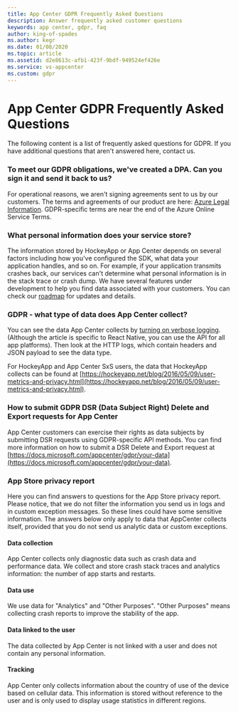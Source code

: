 ```yaml
---
title: App Center GDPR Frequently Asked Questions
description: Answer frequently asked customer questions
keywords: app center, gdpr, faq
author: king-of-spades
ms.author: kegr
ms.date: 01/08/2020
ms.topic: article
ms.assetid: d2e8613c-afb1-423f-9bdf-949524ef426e
ms.service: vs-appcenter
ms.custom: gdpr
---
```

# App Center GDPR Frequently Asked Questions
The following content is a list of frequently asked questions for GDPR. If you have additional questions that aren't answered here, contact us.  

### To meet our GDPR obligations, we've created a DPA. Can you sign it and send it back to us?
For operational reasons, we aren't signing agreements sent to us by our customers. The terms and agreements of our product are here: [Azure Legal Information](https://azure.microsoft.com/support/legal/). GDPR-specific terms are near the end of the Azure Online Service Terms.

### What personal information does your service store?
The information stored by HockeyApp or App Center depends on several factors including how you've configured the SDK, what data your application handles, and so on. For example, if your application transmits crashes back, our services can't determine what personal information is in the stack trace or crash dump. We have several features under development to help you find data associated with your customers. You can check our [roadmap](https://docs.microsoft.com/appcenter/general/roadmap) for updates and details.

### GDPR - what type of data does App Center collect? 
You can see the data App Center collects by [turning on verbose logging](https://docs.microsoft.com/appcenter/sdk/other-apis/react-native#adjust-the-log-level). (Although the article is specific to React Native, you can use the API for all app platforms). Then look at the HTTP logs, which contain headers and JSON payload to see the data type. 

For HockeyApp and App Center SxS users, the data that HockeyApp collects can be found at [https://hockeyapp.net/blog/2016/05/09/user-metrics-and-privacy.html](https://hockeyapp.net/blog/2016/05/09/user-metrics-and-privacy.html).

### How to submit GDPR DSR (Data Subject Right) Delete and Export requests for App Center
App Center customers can exercise their rights as data subjects by submitting DSR requests using GDPR-specific API methods. You can find more information on how to submit a DSR Delete and Export request at [https://docs.microsoft.com/appcenter/gdpr/your-data](https://docs.microsoft.com/appcenter/gdpr/your-data). 

### App Store privacy report
Here you can find answers to questions for the App Store privacy report. Please notice, that we do not filter the information you send us in logs and in custom exception messages. So these lines could have some sensitive information. The answers below only apply to data that AppCenter collects itself, provided that you do not send us analytic data or custom exceptions.

#### Data collection
App Center collects only diagnostic data such as crash data and performance data. We collect and store crash stack traces and analytics information: the number of app starts and restarts.

#### Data use
We use data for "Analytics" and "Other Purposes". "Other Purposes" means collecting crash reports to improve the stability of the app.

#### Data linked to the user
The data collected by App Center is not linked with a user and does not contain any personal information.

#### Tracking
App Center only collects information about the country of use of the device based on cellular data. This information is stored without reference to the user and is only used to display usage statistics in different regions.


